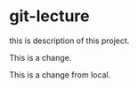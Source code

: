 # git-lecture
this is description of this project.

This is a change.

This is a change from local.
